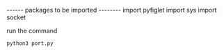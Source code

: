 ------ packages to be imported --------
import pyfiglet
import sys
import socket

run the command 

    python3 port.py
